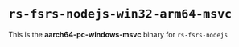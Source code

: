 # `rs-fsrs-nodejs-win32-arm64-msvc`

This is the **aarch64-pc-windows-msvc** binary for `rs-fsrs-nodejs`
